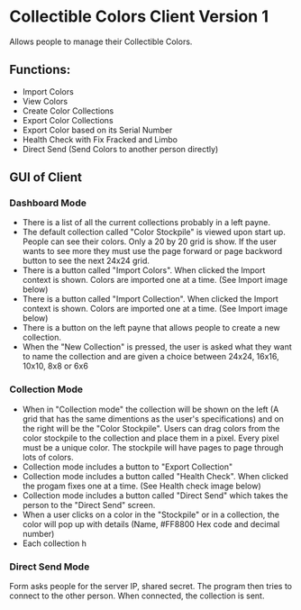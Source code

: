 # Collectible Colors Client Version 1
Allows people to manage their Collectible Colors.

## Functions:
* Import Colors
* View Colors
* Create Color Collections
* Export Color Collections
* Export Color based on its Serial Number
* Health Check with Fix Fracked and Limbo
* Direct Send (Send Colors to another person directly)

## GUI of Client


### Dashboard Mode
* There is a list of all the current collections probably in a left payne. 
* The default collection called "Color Stockpile" is viewed upon start up. People can see their colors. Only a 20 by 20 grid is show. If the user wants to see more they must use the page forward or page backword button to see the next 24x24 grid.
* There is a button called "Import Colors". When clicked the Import context is shown. Colors are imported one at a time. (See Import image below)
* There is a button called "Import Collection". When clicked the Import context is shown. Colors are imported one at a time. (See Import image below)
* There is a button on the left payne that allows people to create a new collection.
* When the "New Collection" is pressed, the user is asked what they want to name the collection and are given a choice between 24x24, 16x16, 10x10, 8x8 or 6x6

### Collection Mode
* When in "Collection mode" the collection will be shown on the left (A grid that has the same dimentions as the user's specifications) and on the right will be the "Color Stockpile". Users can drag colors from the color stockpile to the collection and place them in a pixel. Every pixel must be a unique color. The stockpile will have pages to page through lots of colors.
* Collection mode includes a button to "Export Collection"
* Collection mode includes a button called "Health Check". When clicked the progam fixes one at a time. (See Health check image below)
* Collection mode includes a button called "Direct Send" which takes the person to the "Direct Send" screen.
* When a user clicks on a color in the "Stockpile" or in a collection, the color will pop up with details (Name, #FF8800 Hex code and decimal number)
* Each collection h

### Direct Send Mode
Form asks people for the server IP, shared secret. The program then tries to connect to the other person. When connected, the collection is sent. 




